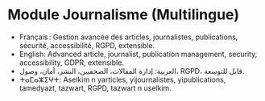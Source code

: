 # Module Journalisme (Multilingue)

- Français : Gestion avancée des articles, journalistes, publications, sécurité, accessibilité, RGPD, extensible.
- English: Advanced article, journalist, publication management, security, accessibility, GDPR, extensible.
- العربية: إدارة المقالات، الصحفيين، النشر، أمان، وصول، RGPD، قابل للتوسعة.
- ⵜⴰⵎⴰⵣⵉⵖⵜ: Aselkim n yarticles, yijournalistes, yipublications, tamedyazt, tazwart, RGPD, tazwart n uselkim.
